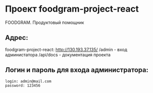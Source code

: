 # Проект foodgram-project-react 

FOODGRAM. Продуктовый помощник

## Адрес:
foodgram-project-react: http://130.193.37.135/
/admin - вход администатора
/api/docs - документация проекта

## Логин и пароль для входа администратора:
```
login: admin@mail.com
password: 123456
```